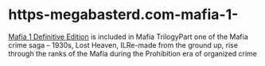 # https-megabasterd.com-mafia-1-
[Mafia 1 Definitive Edition](https://megabasterd.com/mafia-1/) is included in Mafia TrilogyPart one of the Mafia crime saga – 1930s, Lost Heaven, ILRe-made from the ground up, rise through the ranks of the Mafia during the Prohibition era of organized crime
